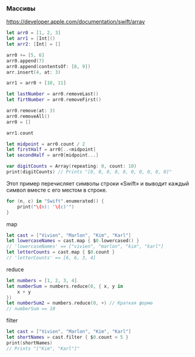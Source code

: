 ### Массивы

https://developer.apple.com/documentation/swift/array

```swift
let arr0 = [1, 2, 3]
let arr1 = [Int]()
let arr2: [Int] = []

arr0 += [5, 6]
arr0.append(7)
arr0.append(contentsOf: [8, 9])
arr.insert(4, at: 3)

arr1 = arr0 + [10, 11]

let lastNumber = arr0.removeLast()
let firtNumber = arr0.removeFirst()

arr0.remove(at: 3)
arr0.removeAll()
arr0 = []

arr1.count

let midpoint = arr0.count / 2
let firstHalf = arr0[..<midpoint]
let secondHalf = arr0[midpoint...]

var digitCounts = Array(repeating: 0, count: 10)
print(digitCounts) // Prints "[0, 0, 0, 0, 0, 0, 0, 0, 0, 0]"
```



Этот пример перечисляет символы строки «Swift» и выводит каждый символ вместе с его местом в строке.

```swift
for (n, c) in "Swift".enumerated() {
    print("\(n): '\(c)'")
}
```



map

```swift
let cast = ["Vivien", "Marlon", "Kim", "Karl"]
let lowercaseNames = cast.map { $0.lowercased() }
// 'lowercaseNames' == ["vivien", "marlon", "kim", "karl"]
let letterCounts = cast.map { $0.count }
// 'letterCounts' == [6, 6, 3, 4]
```



reduce

```swift
let numbers = [1, 2, 3, 4]
let numberSum = numbers.reduce(0, { x, y in
    x + y
})
let numberSum2 = numbers.reduce(0, +) // Краткая форма
// numberSum == 10
```



filter

```swift
let cast = ["Vivien", "Marlon", "Kim", "Karl"]
let shortNames = cast.filter { $0.count < 5 }
print(shortNames)
// Prints "["Kim", "Karl"]"
```

